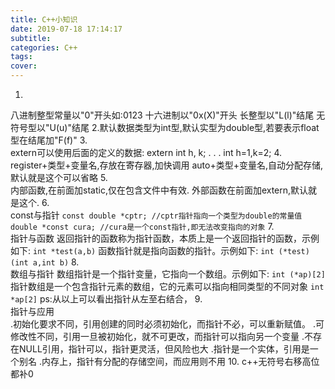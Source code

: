 ```yaml
---
title: C++小知识
date: 2019-07-18 17:14:17
subtitle:
categories: C++
tags:
cover:
---
```

1.  
八进制整型常量以"0"开头如:0123
十六进制以"0x(X)"开头
长整型以"L(l)"结尾
无符号型以"U(u)"结尾
2.默认数据类型为int型,默认实型为double型,若要表示float型在结尾加"F(f)"
3.  
extern可以使用后面的定义的数据:
extern int h, k;
   .
   .
   .
int h=1,k=2;
4.  
register+类型+变量名,存放在寄存器,加快调用
auto+类型+变量名,自动分配存储,默认就是这个可以省略
5.  
内部函数,在前面加static,仅在包含文件中有效.
外部函数在前面加extern,默认就是这个.
6.  
const与指针
`const double *cptr; //cptr指针指向一个类型为double的常量值`
`double *const cura; //cura是一个const指针,即无法改变指向的对象` 
7.  
指针与函数
返回指针的函数称为指针函数，本质上是一个返回指针的函数，示例如下:
`int *test(a,b)`
函数指针就是指向函数的指针。示例如下:
`int (*test)(int a,int b)`
8.  
数组与指针
数组指针是一个指针变量，它指向一个数组。示例如下:
`int (*ap)[2]`
指针数组是一个包含指针元素的数组，它的元素可以指向相同类型的不同对象
`int *ap[2]`
ps:从以上可以看出指针从左至右结合，
9.  
指针与应用  
.初始化要求不同，引用创建的同时必须初始化，而指针不必，可以重新赋值。
.可修改性不同，引用一旦被初始化，就不可更改，而指针可以指向另一个变量
.不存在NULL引用，指针可以，指针更灵活，但风险也大
.指针是一个实体，引用是一个别名
.内存上，指针有分配的存储空间，而应用则不用
10.
c++无符号右移高位都补0
